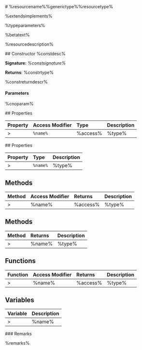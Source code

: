 <classheader>
# %resourcename%%generictype%%resourcetype%

%extendsimplements%

%typeparameters%

%betatext%

%resourcedescription%

</classheader>

<constructor>
## Constructor
%constdesc%

**Signature:** _%constsignature%_

**Returns**: %constrtype%

%constreturndescr%

#### Parameters
%cnoparam%

</constructor>

<property>
## Properties

| Property	   | Access Modifier | Type	| Description|
|:-------------|:----|:-------|:-----------|
>|`%name%`     | %access% | %type% | %readonly%%description% |

</property>

<iproperty>
## Properties

| Property	   | Type	| Description|
|:-------------|:-------|:-----------|
>|`%name%`      | %type% | %readonly%%description% |

</iproperty>

<method>

## Methods

| Method	   | Access Modifier | Returns	| Description|
|:-------------|:----|:-------|:-----------|
>|%name%     | %access% | %type% | %description% |

</method>

<imethod>

## Methods

| Method	   |  Returns	| Description|
|:-------------|:-------|:-----------|
>|%name%      | %type% | %description% |

</imethod>

<ifunction>

## Functions

| Function	   | Access Modifier | Returns	| Description|
|:-------------|:----|:-------|:-----------|
>|%name%      | %access% | %type%| %description% |

</ifunction>

<variables>

## Variables

| Variable	   |  Description|
|:-------------|:----|
>|%name%      |  %description% |

</variables>

<remarks>
### Remarks

%remarks%

</remarks>

